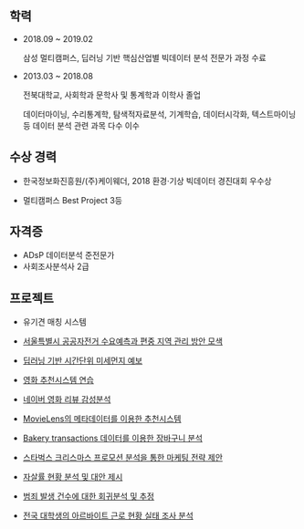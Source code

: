 
## **학력**
* 2018.09 ~ 2019.02

  삼성 멀티캠퍼스, 딥러닝 기반 핵심산업별 빅데이터 분석 전문가 과정 수료
* 2013.03 ~ 2018.08

  전북대학교, 사회학과 문학사 및 통계학과 이학사 졸업
  
  데이터마이닝, 수리통계학, 탐색적자료분석, 기계학습, 데이터시각화, 텍스트마이닝 등 데이터 분석 관련 과목 다수 이수


## **수상 경력**
* 한국정보화진흥원/(주)케이웨더, 2018 환경·기상 빅데이터 경진대회 우수상

* 멀티캠퍼스 Best Project 3등


## **자격증**
  * ADsP 데이터분석 준전문가
  * 사회조사분석사 2급
  

## **프로젝트**
  * 유기견 매칭 시스템

  * [서울특별시 공공자전거 수요예측과 편중 지역 관리 방안 모색](https://github.com/limsooyeon/DataSciencePortfolio/tree/master/%EC%84%9C%EC%9A%B8%ED%8A%B9%EB%B3%84%EC%8B%9C%20%EA%B3%B5%EA%B3%B5%EC%9E%90%EC%A0%84%EA%B1%B0%20%EC%88%98%EC%9A%94%EC%98%88%EC%B8%A1%EA%B3%BC%20%ED%8E%B8%EC%A4%91%20%EC%A7%80%EC%97%AD%20%EA%B4%80%EB%A6%AC%20%EB%B0%A9%EC%95%88%20%EB%AA%A8%EC%83%89)

  * [딥러닝 기반 시간단위 미세먼지 예보](https://github.com/limsooyeon/data_science_portfolio/tree/master/%EB%94%A5%EB%9F%AC%EB%8B%9D%20%EA%B8%B0%EB%B0%98%20%EC%8B%9C%EA%B0%84%20%EB%8B%A8%EC%9C%84%20%EB%AF%B8%EC%84%B8%EB%A8%BC%EC%A7%80%20%EC%98%88%EB%B3%B4) 
  
  
  * [영화 추천시스템 연습](https://github.com/limsooyeon/data_science_portfolio/tree/master/%EB%84%A4%EC%9D%B4%EB%B2%84%20%EC%98%81%ED%99%94%20%EB%A6%AC%EB%B7%B0%20%EA%B0%90%EC%84%B1%EB%B6%84%EC%84%9D)
  
  
  * [네이버 영화 리뷰 감성분석](https://github.com/limsooyeon/data_science_portfolio/tree/master/%EB%84%A4%EC%9D%B4%EB%B2%84%20%EC%98%81%ED%99%94%20%EB%A6%AC%EB%B7%B0%20%EA%B0%90%EC%84%B1%EB%B6%84%EC%84%9D)

    
  * [MovieLens의 메타데이터를 이용한 추천시스템](https://github.com/limsooyeon/data_science_portfolio/tree/master/MovieLens%EC%9D%98%20%EB%A9%94%ED%83%80%EB%8D%B0%EC%9D%B4%ED%84%B0%EB%A5%BC%20%EC%9D%B4%EC%9A%A9%ED%95%9C%20%EC%B6%94%EC%B2%9C%20%EC%8B%9C%EC%8A%A4%ED%85%9C)
  
  
  * [Bakery transactions 데이터를 이용한 장바구니 분석](https://github.com/limsooyeon/data_science_portfolio/tree/master/bakery%20transactions%20%EB%8D%B0%EC%9D%B4%ED%84%B0%EB%A5%BC%20%EC%9D%B4%EC%9A%A9%ED%95%9C%20%EC%9E%A5%EB%B0%94%EA%B5%AC%EB%8B%88%20%EB%B6%84%EC%84%9D)

    
  * [스타벅스 크리스마스 프로모션 분석을 통한 마케팅 전략 제안](https://github.com/limsooyeon/data_science_portfolio/tree/master/%EC%8A%A4%ED%83%80%EB%B2%85%EC%8A%A4%20%ED%81%AC%EB%A6%AC%EC%8A%A4%EB%A7%88%EC%8A%A4%20%ED%94%84%EB%A1%9C%EB%AA%A8%EC%85%98%20%EB%B6%84%EC%84%9D%EC%9D%84%20%ED%86%B5%ED%95%9C%20%EB%A7%88%EC%BC%80%ED%8C%85%20%EC%A0%84%EB%9E%B5%20%EC%A0%9C%EC%95%88)

    
  * [자살률 현황 분석 및 대안 제시](https://github.com/limsooyeon/data_science_portfolio/tree/master/%EC%9E%90%EC%82%B4%EB%A5%A0%20%ED%98%84%ED%99%A9%20%EB%B6%84%EC%84%9D%20%EB%B0%8F%20%EB%8C%80%EC%95%88%20%EC%A0%9C%EC%8B%9C)


  * [범죄 발생 건수에 대한 회귀분석 및 추정](https://github.com/limsooyeon/data_science_portfolio/tree/master/%EB%B2%94%EC%A3%84%20%EB%B0%9C%EC%83%9D%20%EA%B1%B4%EC%88%98%EC%97%90%20%EB%8C%80%ED%95%9C%20%ED%9A%8C%EA%B7%80%EB%B6%84%EC%84%9D%20%EB%B0%8F%20%EC%B6%94%EC%A0%95)
    
    
  * [전국 대학생의 아르바이트 근로 현황 실태 조사 분석](https://github.com/limsooyeon/data_science_portfolio/tree/master/%EC%A0%84%EA%B5%AD%20%EB%8C%80%ED%95%99%EC%83%9D%EC%9D%98%20%EC%95%84%EB%A5%B4%EB%B0%94%EC%9D%B4%ED%8A%B8%20%EA%B7%BC%EB%A1%9C%20%ED%98%84%ED%99%A9%20%EC%8B%A4%ED%83%9C%20%EC%A1%B0%EC%82%AC%20%EB%B6%84%EC%84%9D)

    
    
  
